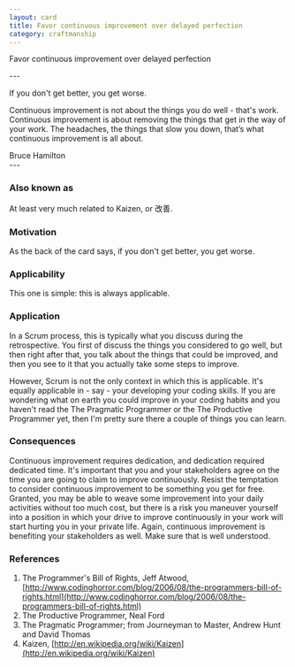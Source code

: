 ```yaml
---
layout: card
title: Favor continuous improvement over delayed perfection
category: craftmanship
---
```

<p>Favor continuous improvement over delayed perfection</p>
---
<p>If you don't get better, you get worse.</p>
<div class="blockquote">
<p>Continuous improvement is not about the things you do
        well - that's work. Continuous improvement is about removing
        the things that get in the way of your work. The headaches,
        the things that slow you down, that&rsquo;s what continuous
        improvement is all about.</p>
</div>
<div class="attribution">Bruce Hamilton</div>
---

### Also known as

At least very much related to Kaizen, or 改善.

### Motivation

As the back of the card says, if you don't get better, you get worse.

### Applicability

This one is simple: this is always applicable.

### Application

In a Scrum process, this is typically what you discuss during the retrospective. You first of discuss the things you considered to go well, but then right after that, you talk about the things that could be improved, and then you see to it that you actually take some steps to improve.

However, Scrum is not the only context in which this is applicable. It's equally applicable in - say - your developing your coding skills. If you are wondering what on earth you could improve in your coding habits and you haven't read the The Pragmatic Programmer or the The Productive Programmer yet, then I'm pretty sure there a couple of things you can learn.

### Consequences

Continuous improvement requires dedication, and dedication required dedicated time. It's important that you and your stakeholders agree on the time you are going to claim to improve continuously. Resist the temptation to consider continuous improvement to be something you get for free. Granted, you may be able to weave some improvement into your daily activities without too much cost, but there is a risk you maneuver yourself into a position in which your drive to improve continuously in your work will start hurting you in your private life. Again, continuous improvement is benefiting your stakeholders as well. Make sure that is well understood.

### References

1. The Programmer's Bill of Rights, Jeff Atwood, [http://www.codinghorror.com/blog/2006/08/the-programmers-bill-of-rights.html](http://www.codinghorror.com/blog/2006/08/the-programmers-bill-of-rights.html)
2. The Productive Programmer, Neal Ford
3. The Pragmatic Programmer; from Journeyman to Master, Andrew Hunt and David Thomas
4. Kaizen, [http://en.wikipedia.org/wiki/Kaizen](http://en.wikipedia.org/wiki/Kaizen)

